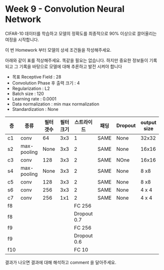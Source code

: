 # Week 9 - Convolution Neural Network

CIFAR-10 데이터를 학습하고 모델의 정확도를 최종적으로 90% 이상으로 끌어올리는 여정을 시작합니다.

이 번 Homework 부터 모델의 상세 조건들을 작성해주세요.

아래와 같이 표를 적상해주세요.
똑같을 필요는 없습니다. 하지만 중요한 정보들이 기록되고 그 기록을 바탕으로 모델에 대해 추론하고 발전 시켜야 합니다


- 목표 Receptive Field : 28 <br>
- Convolution Phase 후  출력 크기  :  4 <br>
- Regularization  : L2
- Batch size : 120
- Learning rate : 0.0001
- Data normalization : min max normalization
- Standardization : None


| 층  | 종류|필터 갯수  | 필터 크기 | 스트라이드 | 패딩   | Dropout | output size |
|--- |--- |----|----|----|----|----| ---|
| c1 |conv| 64| 3x3| 1  | SAME | None| 32x32 |
| s2 |max-pooling| None| 3x3| 2  | SAME | None|16x16 |
| c3 |conv| 128| 3x3| 2  | SAME |NOne |16x16 |
| s4 |max-pooling| None| 3x3| 2  | SAME | None|8 x8 |
| c5 |conv| 128| 3x3| 2  | SAME | None |8 x8 |
| s6 |conv| 256| 3x3| 2  | SAME | None |4 x 4 |
| c7 |conv| 256| 1x1| 2  | SAME | None |4 x 4 |
| f8 ||| | FC 256  | |  ||
| f8 ||| | Dropout 0.7 | |  ||
| f9 ||| | FC 256  | |  ||
| f9 ||| | Dropout 0.6 | |  ||
| f10||| | FC 10   | |  ||

결과가 나오면 결과에 대해 해석하고 comment 을 달아주세요.